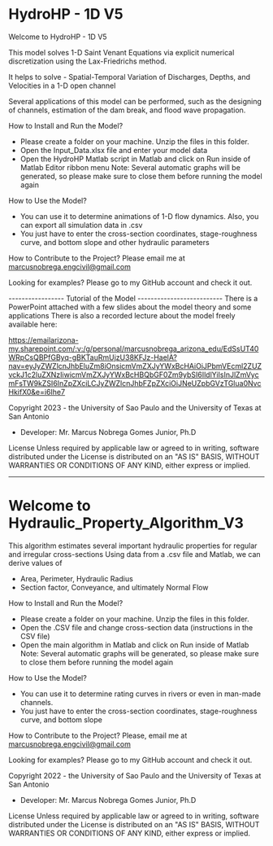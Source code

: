 # HydroHP - 1D V5
Welcome to HydroHP - 1D V5

This model solves 1-D Saint Venant Equations via explicit numerical discretization using the Lax-Friedrichs method.

It helps to solve
	- Spatial-Temporal Variation of Discharges, Depths, and Velocities in a 1-D open channel

Several applications of this model can be performed, such as the designing of channels, estimation of the dam break, and flood wave propagation.


How to Install and Run the Model?
- Please create a folder on your machine. Unzip the files in this folder. 
- Open the Input_Data.xlsx file and enter your model data
- Open the HydroHP Matlab script in Matlab and click on Run inside of Matlab Editor ribbon menu
Note: Several automatic graphs will be generated, so please make sure to close 
them before running the model again

How to Use the Model?
- You can use it to determine animations of 1-D flow dynamics. Also, you can export all simulation data in .csv
- You just have to enter the cross-section coordinates, stage-roughness curve, 
and bottom slope and other hydraulic parameters

How to Contribute to the Project?
Please email me at marcusnobrega.engcivil@gmail.com

Looking for examples? Please go to my GitHub account and check it out.

----------------- Tutorial of the Model --------------------------
There is a PowerPoint attached with a few slides about the model theory and some applications
There is also a recorded lecture about the model freely available here:

https://emailarizona-my.sharepoint.com/:v:/g/personal/marcusnobrega_arizona_edu/EdSsUT40WRpCsQBPfGByq-gBKTauRmUjzU38KFJz-HaelA?nav=eyJyZWZlcnJhbEluZm8iOnsicmVmZXJyYWxBcHAiOiJPbmVEcml2ZUZvckJ1c2luZXNzIiwicmVmZXJyYWxBcHBQbGF0Zm9ybSI6IldlYiIsInJlZmVycmFsTW9kZSI6InZpZXciLCJyZWZlcnJhbFZpZXciOiJNeUZpbGVzTGlua0NvcHkifX0&e=i6Ihe7

Copyright 2023 - the University of Sao Paulo and the University of Texas at San Antonio
- Developer: Mr. Marcus Nobrega Gomes Junior, Ph.D

License
Unless required by applicable law or agreed to in writing, software
distributed under the License is distributed on an "AS IS" BASIS,
WITHOUT WARRANTIES OR CONDITIONS OF ANY KIND, either express or implied.



---------------------------------------------------------------------------------------------------------------------------------
# Welcome to Hydraulic_Property_Algorithm_V3

This algorithm estimates several important hydraulic properties for 
regular and irregular cross-sections
Using data from a .csv file and Matlab, we can derive values of
- Area, Perimeter, Hydraulic Radius
- Section factor, Conveyance, and ultimately Normal Flow


How to Install and Run the Model?
- Please create a folder on your machine. Unzip the files in this folder. 
- Open the .CSV file and change cross-section data (instructions in the CSV file)
- Open the main algorithm in Matlab and click on Run inside of Matlab
Note: Several automatic graphs will be generated, so please make sure to close 
them before running the model again

How to Use the Model?
- You can use it to determine rating curves in rivers or even in man-made channels. 
- You just have to enter the cross-section coordinates, stage-roughness curve, 
and bottom slope

How to Contribute to the Project?
Please, email me at marcusnobrega.engcivil@gmail.com

Looking for examples? Please go to my GitHub account and check it out.

Copyright 2022 - the University of Sao Paulo and the University of Texas at San Antonio
- Developer: Mr. Marcus Nobrega Gomes Junior, Ph.D

License
Unless required by applicable law or agreed to in writing, software
distributed under the License is distributed on an "AS IS" BASIS,
WITHOUT WARRANTIES OR CONDITIONS OF ANY KIND, either express or implied.



